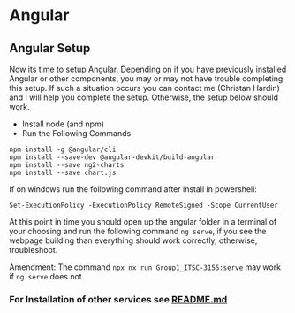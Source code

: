 # Angular
## Angular Setup
Now its time to setup Angular. Depending on if you have previously installed Angular or other components, you may or may not have trouble completing this setup. If such a situation occurs you can contact me (Christan Hardin) and I will help you complete the setup. Otherwise, the setup below should work.

- Install node (and npm)
- Run the Following Commands
```
npm install -g @angular/cli
npm install --save-dev @angular-devkit/build-angular
npm install --save ng2-charts
npm install --save chart.js
```
If on windows run the following command after install in powershell:
```
Set-ExecutionPolicy -ExecutionPolicy RemoteSigned -Scope CurrentUser
```

At this point in time you should open up the angular folder in a terminal of your choosing and run the following command ```ng serve```, if you see the webpage building than everything should work correctly, otherwise, troubleshoot.

Amendment: The command ```npx nx run Group1_ITSC-3155:serve``` may work if ```ng serve``` does not.

### For Installation of other services see [README.md](../README.md)